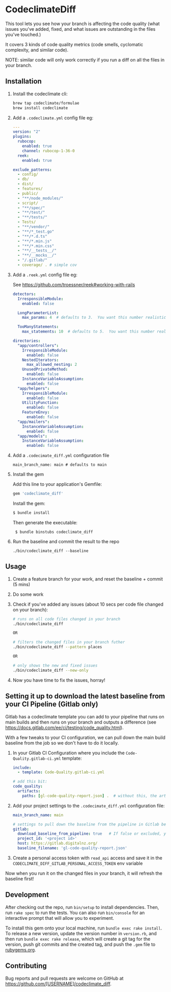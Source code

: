 # CodeclimateDiff

This tool lets you see how your branch is affecting the code quality (what issues you've added, fixed, and what issues are outstanding in the files you've touched.)

It covers 3 kinds of code quality metrics (code smells, cyclomatic complexity, and similar code).

NOTE: similar code will only work correctly if you run a diff on all the files in your branch.


## Installation

1. Install the codeclimate cli:
      ```bash
      brew tap codeclimate/formulae
      brew install codeclimate
      ```

2. Add a `.codeclimate.yml` config file eg:
      ```yml
      ---
      version: "2"
      plugins:
        rubocop:
          enabled: true
          channel: rubocop-1-36-0
        reek:
          enabled: true

      exclude_patterns:
        - config/
        - db/
        - dist/
        - features/
        - public/
        - "**/node_modules/"
        - script/
        - "**/spec/"
        - "**/test/"
        - "**/tests/"
        - Tests/
        - "**/vendor/"
        - "**/*_test.go"
        - "**/*.d.ts"
        - "**/*.min.js"
        - "**/*.min.css"
        - "**/__tests__/"
        - "**/__mocks__/"
        - "/.gitlab/"
        - coverage/ . # simple cov
      ```

3. Add a `.reek.yml` config file eg:

      See https://github.com/troessner/reek#working-with-rails 
      ```yml
      detectors:
        IrresponsibleModule:
          enabled: false

        LongParameterList:
          max_params: 4  # defaults to 3.  You want this number realistic but stretchy so we can move it down

        TooManyStatements:
          max_statements: 10  # defaults to 5.  You want this number realistic but stretchy so we can move it down

      directories:
        "app/controllers":
          IrresponsibleModule:
            enabled: false
          NestedIterators:
            max_allowed_nesting: 2
          UnusedPrivateMethod:
            enabled: false
          InstanceVariableAssumption:
            enabled: false
        "app/helpers":
          IrresponsibleModule:
            enabled: false
          UtilityFunction:
            enabled: false
          FeatureEnvy:
            enabled: false
        "app/mailers":
          InstanceVariableAssumption:
            enabled: false
        "app/models":
          InstanceVariableAssumption:
            enabled: false
      ```

4. Add a `.codecimate_diff.yml` configuration file
      ```
      main_branch_name: main # defaults to main
      ```

5. Install the gem

    Add this line to your application's Gemfile:

    ```ruby
    gem 'codeclimate_diff'
    ```

    Install the gem:

    ```bash
    $ bundle install
    ```

    Then generate the executable:

        $ bundle binstubs codeclimate_diff


6. Run the baseline and commit the result to the repo

    ```
    ./bin/codeclimate_diff --baseline
    ```

## Usage

1. Create a feature branch for your work, and reset the baseline + commit (5 mins)

2. Do some work

3. Check if you've added any issues (about 10 secs per code file changed on your branch):

    ```bash
    # runs on all code files changed in your branch
    ./bin/codeclimate_diff

    OR

    # filters the changed files in your branch futher
    ./bin/codeclimate_diff --pattern places

    OR

    # only shows the new and fixed issues
    ./bin/codeclimate_diff --new-only
    ```

4. Now you have time to fix the issues, horray!


## Setting it up to download the latest baseline from your CI Pipeline (Gitlab only)

Gitlab has a codeclimate template you can add to your pipeline that runs on main builds and then runs on your branch and outputs a difference (see https://docs.gitlab.com/ee/ci/testing/code_quality.html).

With a few tweaks to your CI configuration, we can pull down the main build baseline from the job so we don't have to do it locally.

1. In your Gitlab CI Configuration where you include the `Code-Quality.gitlab-ci.yml` template:

      ```yml
      include:
        - template: Code-Quality.gitlab-ci.yml

      # add this bit:
      code_quality:
        artifacts:
          paths: [gl-code-quality-report.json] .  # without this, the artifact can't be downloaded
      ```

2. Add your project settings to the `.codecimate_diff.yml` configuration file:
      ```yml
      main_branch_name: main

      # settings to pull down the baseline from the pipeline in Gitlab before checking your branch
      gitlab:
        download_baseline_from_pipeline: true   # If false or excluded, you will need to generate the baseline manually
        project_id: '<project id>'
        host: https://gitlab.digitalnz.org/
        baseline_filename: 'gl-code-quality-report.json'
      ```

3. Create a personal access token with `read_api` access and save it in the `CODECLIMATE_DIFF_GITLAB_PERSONAL_ACCESS_TOKEN` env variable

Now when you run it on the changed files in your branch, it will refresh the baseline first!

## Development

After checking out the repo, run `bin/setup` to install dependencies. Then, run `rake spec` to run the tests. You can also run `bin/console` for an interactive prompt that will allow you to experiment.

To install this gem onto your local machine, run `bundle exec rake install`. To release a new version, update the version number in `version.rb`, and then run `bundle exec rake release`, which will create a git tag for the version, push git commits and the created tag, and push the `.gem` file to [rubygems.org](https://rubygems.org).

## Contributing

Bug reports and pull requests are welcome on GitHub at https://github.com/[USERNAME]/codeclimate_diff.
